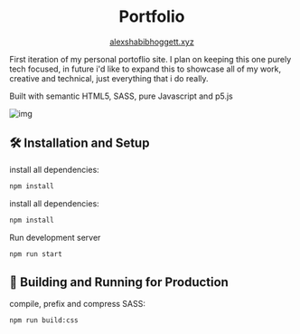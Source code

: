 <h1 align='center'>Portfolio</h1>

<div align="center" font-size='2'>
  
  [alexshabibhoggett.xyz](https://www.alexhoggett.xyz/)
  
</div>

First iteration of my personal portoflio site. I plan on keeping this one purely tech focused, in future i'd like to expand this to showcase all of my work, creative and technical, just everything that i do really.

Built with semantic HTML5, SASS, pure Javascript and p5.js

![img](https://i.imgur.com/FeyLae8.png)

## 🛠 Installation and Setup

install all dependencies:
```sh
npm install
```

install all dependencies:
```sh
npm install
```

Run development server
```sh
npm run start
```

## 🚀 Building and Running for Production

compile, prefix and compress SASS:
```sh
npm run build:css
```
